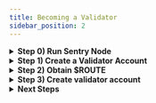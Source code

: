 ```yaml
---
title: Becoming a Validator
sidebar_position: 2
---
```


<details>
<summary><b>Step 0) Run Sentry Node</b></summary>

The sentry node needs to be run before becoming a Validator. Follow this [guide](./sentry-node-devnet) to run the sentry node.

</details>

<details>
<summary><b>Step 1) Create a Validator Account</b></summary>

First, Validators need to run the keygen command with their desired validator key name.

```jsx
export VALIDATOR_KEY_NAME=[my-validator-key]
routerd keys add $VALIDATOR_KEY_NAME
```

This will derive a new private key and encrypt it to disk. 
:::caution
Make sure to remember the password used.
:::

```jsx
# EXAMPLE OUTPUT

- name: myvalidatorkey
  type: local
  address: router13cyxzsfvmfxsn23spl4nhu0xn307uvj2vju5q0
  pubkey: '{"@type":"/routerprotocol.routerchain.crypto.ethsecp256k1.PubKey","key":"As2n8GzVhgxJqzGSpFa7x6OFiHXYfdDwYFyp13DRWWlu"}'
  mnemonic: ""
```
:::caution
Write this mnemonic phrase in a safe place.
It is the only way to recover the account in case password is lost.
:::

`usual husband better echo deputy same depart river ritual detail reveal window moon few health remember fortune awful custom fossil tired lake jealous sign`

:::tip
The output will contain a mnemonic phrase that represents the key in plain text. This phrase should be saved as a backup of the key since without a key validator can't control their validator. The phrase is better backed up on physical paper, storing it in cloud storage may compromise the validator later.
:::
Remember the address starting from `router`, this is going to be the Router Chain Validator Account address.

</details>

<details>
<summary><b>Step 2) Obtain $ROUTE</b></summary>

In order to proceed with the next step, validators will have to obtain $ROUTE on the Router Chain.

Funds can be requested from the [devnet faucet](https://devnet-faucet.routerprotocol.com/).

After a few minutes, deposit can be verified on the UI. Alternatively, account balance can be queried using the `routerd` CLI with the following command:
```jsx
routerd q bank balances <validator-router-address>
```

</details>

<details>
<summary><b>Step 3) Create validator account</b></summary>

Obtain node's tendermint validator Bech32 encoded PubKey consensus address.

```jsx
VALIDATOR_PUBKEY=$(routerd tendermint show-validator)
echo $VALIDATOR_PUBKEY

# Example: {"@type":"/cosmos.crypto.ed25519.PubKey","key":"ayAh1DfEkV2r2tglb/yWKlk67Xc5VFPFLdWb2zfoR5o="}
```

Create a new validator initialized with a self-delegation of the $ROUTE tokens. Most critically, validators need to decide on the values of the validator's staking parameters.

- `-moniker` - Validator's name
- `-amount` - Validator's initial amount of ROUTE to bond
- `-commission-max-change-rate` - Validator's maximum commission change rate percentage (per day)
- `-commission-max-rate` - Validator's maximum commission rate percentage
- `-commission-rate` - Validator's initial commission rate percentage
- `-min-self-delegation` - Validator's minimum required self delegation

Once the parameters are decided, set them as follows -
```jsx
MONIKER=<my-moniker>
AMOUNT=100000000000000000000router # to delegate 100 ROUTE, as ROUTE is represented with 18 decimals.
COMMISSION_MAX_CHANGE_RATE=0.1 # e.g. for a 10% maximum change rate percentage per day
COMMISSION_MAX_RATE=0.1 # e.g. for a 10% maximum commission rate percentage
COMMISSION_RATE=0.1 # e.g. for a 10% initial commission rate percentage
MIN_SELF_DELEGATION_AMOUNT=50000000000000000000 # e.g. for a minimum 50 ROUTE self delegation required on the validator
```

Run the following command to create the validator.

```jsx
routerd tx staking create-validator \
--moniker=$MONIKER \
--amount=$AMOUNT \
--gas-prices=500000000route \
--pubkey=$VALIDATOR_PUBKEY \
--from=$VALIDATOR_KEY_NAME \
--keyring-backend=file \
--yes \
--node=tcp://localhost:26657 \
--chain-id=router-1
--commission-max-change-rate=$COMMISSION_MAX_CHANGE_RATE \
--commission-max-rate=$COMMISSION_MAX_RATE \
--commission-rate=$COMMISSION_RATE \
--min-self-delegation=$MIN_SELF_DELEGATION_AMOUNT
```

Extra `create-validator` options to consider:

```jsx
--identity=             The optional identity signature (ex. UPort or Keybase)
--pubkey=               The Bech32 encoded PubKey of the validator
--security-contact=     The validator's (optional) security contact email
--website=              The validator's (optional) website
```

Verify that the validator was successfully created by checking the [staking dashboard](https://devnet-hub.routerprotocol.com/staking) or by entering the below CLI command.

```jsx
routerd q staking validators
```

If you see your validator in the list of validators, then congratulations, you have officially joined as a Router Devnet Staking validator! 🎉

</details>

<details>
<summary><b>Next Steps</b></summary>

Next, proceed to setup the Orchestrator. This is a necessary step in order to prevent the validator from being slashed. This should be done immediately after setting up the validator.

</details>